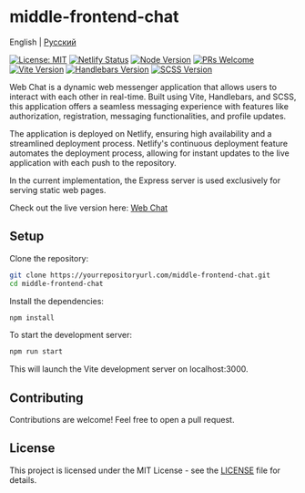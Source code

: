 # middle-frontend-chat

English | [Русский](README.ru.md)

[![License: MIT](https://img.shields.io/badge/License-MIT-yellow.svg)](LICENSE)
[![Netlify Status](https://api.netlify.com/api/v1/badges/23da39d8-8e18-44dc-a28a-154e72be931f/deploy-status)](https://app.netlify.com/sites/creamlaflare-messenger/deploys)
[![Node Version](https://img.shields.io/badge/node-%3E%3D12-brightgreen.svg)](https://nodejs.org/)
[![PRs Welcome](https://img.shields.io/badge/PRs-welcome-brightgreen.svg)](http://makeapullrequest.com)
[![Vite Version](https://img.shields.io/badge/Vite-2.5.0-brightgreen)](https://vitejs.dev/)
[![Handlebars Version](https://img.shields.io/badge/Handlebars-4.7.7-brightgreen)](https://handlebarsjs.com/)
[![SCSS Version](https://img.shields.io/badge/SCSS-1.35.1-brightgreen)](https://sass-lang.com/)

Web Chat is a dynamic web messenger application that allows users to interact with each other in real-time. Built using Vite, Handlebars, and SCSS, this application offers a seamless messaging experience with features like authorization, registration, messaging functionalities, and profile updates.

The application is deployed on Netlify, ensuring high availability and a streamlined deployment process. Netlify's continuous deployment feature automates the deployment process, allowing for instant updates to the live application with each push to the repository.

In the current implementation, the Express server is used exclusively for serving static web pages.

Check out the live version here: [Web Chat](https://creamlaflare-messenger.netlify.app)

## Setup

Clone the repository:

```bash
git clone https://yourrepositoryurl.com/middle-frontend-chat.git
cd middle-frontend-chat
```
Install the dependencies:
```bash
npm install
```
To start the development server:
```bash
npm run start
```
This will launch the Vite development server on localhost:3000. 

## Contributing
Contributions are welcome! Feel free to open a pull request.

## License
This project is licensed under the MIT License - see the [LICENSE](LICENSE) file for details.
